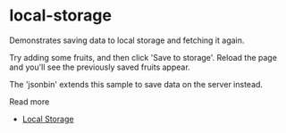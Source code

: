 # local-storage

Demonstrates saving data to local storage and fetching it again.

Try adding some fruits, and then click 'Save to storage'. Reload the page and you'll see the previously saved fruits appear.

The 'jsonbin' extends this sample to save data on the server instead.

Read more
* [Local Storage](https://developer.mozilla.org/en-US/docs/Web/API/Window/localStorage)
